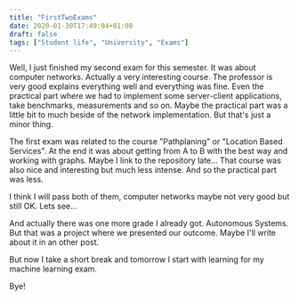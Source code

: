```yaml
---
title: "FirstTwoExams"
date: 2020-01-30T17:49:04+01:00
draft: false
tags: ["Student life", "University", "Exams"]
---
```


Well, I just finished my second exam for this semester. It was about computer networks. Actually a very interesting course. The professor is very good explains everything well and everything was fine. Even the practical part where we had to implement some server-client applications, take benchmarks, measurements and so on. Maybe the practical part was a little bit to much beside of the network implementation. But that's just a minor thing.

The first exam was related to the course "Pathplaning" or "Location Based Services". At the end it was about getting from A to B with the best way and working with graphs. Maybe I link to the repository late...
That course was also nice and interesting but much less intense. And so the practical part was less.

I think I will pass both of them, computer networks maybe not very good but still OK. Lets see...

And actually there was one more grade I already got. Autonomous Systems. But that was a project where we presented our outcome. Maybe I'll write about it in an other post.

But now I take a short break and tomorrow I start with learning for my machine learning exam.

Bye!
